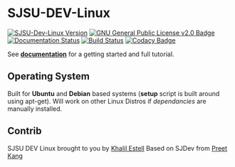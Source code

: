 # SJSU-DEV-Linux

[![SJSU-Dev-Linux Version](https://img.shields.io/badge/version-1.0.0-blue.svg)](https://github.com/kammce/SJSU-DEV-Linux)
[![GNU General Public License v2.0 Badge](https://img.shields.io/badge/license-GNUv2.0-blue.svg)](https://github.com/kammce/SJSU-DEV-Linux)
[![Documentation Status](https://readthedocs.org/projects/sjsu-dev-linux/badge/?version=latest)](http://sjsu-dev-linux.readthedocs.io/en/latest/?badge=latest)
[![Build Status](https://travis-ci.org/kammce/SJSU-DEV-Linux.svg?branch=enhancement)](https://travis-ci.org/kammce/SJSU-DEV-Linux)
[![Codacy Badge](https://api.codacy.com/project/badge/Grade/eed4f7e9b3bc40d2a836c3a1d591a2b4)](https://www.codacy.com/app/kammce/SJSU-DEV-Linux?utm_source=github.com&amp;utm_medium=referral&amp;utm_content=kammce/SJSU-DEV-Linux&amp;utm_campaign=Badge_Grade)

See **[documentation](http://sjsu-dev-linux.readthedocs.io/en/latest/?badge=latest)** for a getting started and full tutorial.

## Operating System
Built for **Ubuntu** and **Debian** based systems (**setup** script is built around using apt-get).
Will work on other Linux Distros if *dependancies* are manually installed.

## Contrib
SJSU DEV Linux brought to you by [Khalil Estell](http://kammce.io) Based on SJDev from [Preet Kang](http://www.socialledge.com/sjsu/index.php?title=Main_Page)
